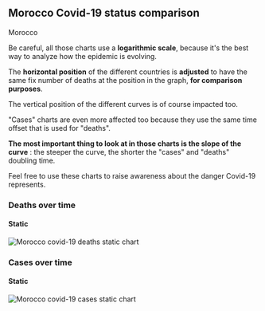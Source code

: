 ## Morocco Covid-19 status comparison 

Morocco



Be careful, all those charts use a **logarithmic scale**, because it's the best way to analyze how the epidemic is evolving.
 
The **horizontal position** of the different countries is **adjusted** to have the same fix number of deaths at the position in the graph, **for comparison purposes**.

The vertical position of the different curves is of course impacted too.

"Cases" charts are even more affected too because they use the same time offset that is used for "deaths".

**The most important thing to look at in those charts is the slope of the curve** : the steeper the curve, the shorter the "cases" and "deaths" doubling time.

Feel free to use these charts to raise awareness about the danger Covid-19 represents. 


 
### Deaths over time
 
#### Static
![Morocco covid-19 deaths static chart](https://raw.githubusercontent.com/madlag/coronavirus_study/master/notebooks/graphs/2020-03-20/countries/Morocco/2020-03-20_Morocco_deaths.png "Morocco covid-19 deaths static chart")   

 
### Cases over time
 
#### Static
![Morocco covid-19 cases static chart](https://raw.githubusercontent.com/madlag/coronavirus_study/master/notebooks/graphs/2020-03-20/countries/Morocco/2020-03-20_Morocco_cases.png "Morocco covid-19 cases static chart")   

